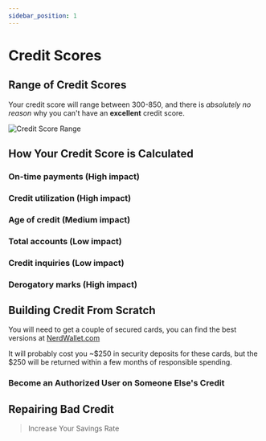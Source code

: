 ```yaml
---
sidebar_position: 1
---
```


# Credit Scores

## Range of Credit Scores

Your credit score will range between 300-850, and there is *absolutely no reason* why you can't have an **excellent** credit score.

![Credit Score Range](/img/credit-score-range-dark.svg)

## How Your Credit Score is Calculated

### On-time payments (High impact)
### Credit utilization (High impact)
### Age of credit (Medium impact)
### Total accounts (Low impact)
### Credit inquiries (Low impact)
### Derogatory marks (High impact)

## Building Credit From Scratch

You will need to get a couple of secured cards, you can find the best versions at [NerdWallet.com](https://www.nerdwallet.com/secured-credit-cards)

It will probably cost you ~$250 in security deposits for these cards, but the $250 will be returned within a few months of responsible spending.

### Become an Authorized User on Someone Else's Credit

## Repairing Bad Credit



>Increase Your Savings Rate